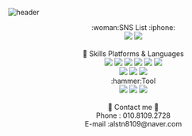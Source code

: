 <!-- https://capsule-render.vercel.app/api? -->
![header](https://capsule-render.vercel.app/api?type=wave&color=auto&height=200&section=header&text=Kim MinSu&fontSize=80)

<!-- 
<a href="버튼을 눌렀을 때 이동할 링크" target="_blank"><img src="https://img.shields.io/badge/이름-색상코드?style=flat-square&logo=로고명&logoColor=로고색"/></a>
-->
<div align="center">
  
  <div>
    :woman:SNS List  :iphone: <br> 
    <div>
    <a href="https://www.notion.so/Notion-95df03ab39ad43cda331963bb76b8e03" target="_blank"><img src="https://img.shields.io/badge/Notion-000000?style=flat-      square&logo=Notion&logoColor=white"/></a>
    <a href="https://www.notion.so/Notion-95df03ab39ad43cda331963bb76b8e03" target="_blank"><img src="https://img.shields.io/badge/Gmail-EA4335?style=flat-square&logo=alstn8109@naver.com&logoColor=white"/></a>
    </div>
   </div>
  <br>

  <div>
  💪 Skills Platforms & Languages
    <div>
      <img src="https://img.shields.io/badge/JAVA-0B4EA2?style=flat-square&logo=&logoColor=white"/>
      <img src="https://img.shields.io/badge/JavaScript-F7DF1E?style=flat-square&logo=javascript&logoColor=white"/>
      <img src="https://img.shields.io/badge/jQuery-0769AD?style=flat-square&logo=#0769AD&logoColor=white"/>
      <img src="https://img.shields.io/badge/Spring-6DB33F?style=flat-square&logo=Spring&logoColor=white"/>
      <img src="https://img.shields.io/badge/Oracle-F80000?style=flat-square&logo=Oracle&logoColor=white"/>
      <img src="https://img.shields.io/badge/Python-3776AB?style=flat-square&logo=Python&logoColor=white"/>
      <br>
      <img src="https://img.shields.io/badge/HTML-E34F26?style=flat-square&logo=HTML5&logoColor=white"/>
      <img src="https://img.shields.io/badge/CSS-1572B6?style=flat-square&logo=CSS3&logoColor=white"/>
      <img src="https://img.shields.io/badge/Bootstrap-7952B3?style=flat-square&logo=Bootstrap&logoColor=white"/>
       </div>
   </div>

  
   <div>
  :hammer:Tool
      <div>
        <img src="https://img.shields.io/badge/GitHub-181717?style=flat-square&logo=GitHub&logoColor=white"/>
        <img src="https://img.shields.io/badge/Visual Studio Code-007ACC?style=flat-square&logo=Visual Studio Code&logoColor=white"/>
        <img src="https://img.shields.io/badge/Eclipse IDE-2C2255?style=flat-square&logo=Eclipse IDE&logoColor=white"/>
     <div>
 </div>
  <br>
        
  <div>
  💬 Contact me 💬<br>
  Phone : 010.8109.2728<br>
  E-mail :alstn8109@naver.com
  </div>
        
  </div>



<!--
**minsu2728/minsu2728** is a ✨ _special_ ✨ repository because its `README.md` (this file) appears on your GitHub profile.

Here are some ideas to get you started:

- 🔭 I’m currently working on ...
- 🌱 I’m currently learning ...
- 👯 I’m looking to collaborate on ...
- 🤔 I’m looking for help with ...
- 💬 Ask me about ...
- 📫 How to reach me: ...
- 😄 Pronouns: ...
- ⚡ Fun fact: ...
-->
